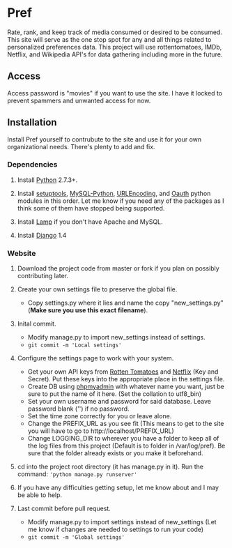 # Pref

Rate, rank, and keep track of media consumed or desired to be consumed. This site will serve as the one stop spot for any and all things related to personalized preferences data. This project will use rottentomatoes, IMDb, Netflix, and Wikipedia API's for data gathering including more in the future.

## Access

Access password is "movies" if you want to use the site. I have it locked to prevent spammers and unwanted access for now.

## Installation

Install Pref yourself to contrubute to the site and use it for your own organizational needs. There's plenty to add and fix.

### Dependencies

1. Install [Python](http://www.python.org/) 2.7.3+.

2. Install [setuptools](http://pypi.python.org/pypi/setuptools), [MySQL-Python](http://sourceforge.net/projects/mysql-python/), [URLEncoding](http://code.daaku.org/python-urlencoding/), and [Oauth](http://code.daaku.org/python-oauth/) python modules in this order. Let me know if you need any of the packages as I think some of them have stopped being supported.

3. Install [Lamp](http://www.unixmen.com/install-lamp-with-1-command-in-ubuntu-1010-maverick-meerkat/) if you don't have Apache and MySQL.

4. Install [Django](https://www.djangoproject.com/download/) 1.4

### Website

1. Download the project code from master or fork if you plan on possibly contributing later.

2. Create your own settings file to preserve the global file.
    * Copy settings.py where it lies and name the copy "new_settings.py" (**Make sure you use this exact filename**).

3. Inital commit.
    * Modify manage.py to import new_settings instead of settings.
    * `git commit -m 'Local settings'`

4. Configure the settings page to work with your system.
    * Get your own API keys from [Rotten Tomatoes](http://developer.rottentomatoes.com/) and [Netflix](http://developer.netflix.com/) (Key and Secret). Put these keys into the appropriate place in the settings file.
    * Create DB using [phpmyadmin](http://127.0.0.1/phpmyadmin) with whatever name you want, just be sure to put the name of it here. (Set the collation to utf8_bin)
    * Set your own username and password for said database. Leave password blank ('') if no password.
    * Set the time zone correctly for you or leave alone.
    * Change the PREFIX_URL as you see fit (This means to get to the site you will have to go to http://localhost/PREFIX_URL)
    * Change LOGGING_DIR to wherever you have a folder to keep all of the log files from this project (Default is to folder in /var/log/pref). Be sure that the folder already exists or you make it beforehand.

5. cd into the project root directory (it has manage.py in it). Run the command:
     `'python manage.py runserver'`

6. If you have any difficulties getting setup, let me know about and I may be able to help.

7. Last commit before pull request.
    * Modify manage.py to import settings instead of new_settings (Let me know if changes are needed to settings to run your code)
    * `git commit -m 'Global settings'`